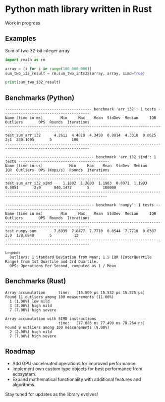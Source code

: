 # Python math library written in Rust

Work in progress

## Examples
Sum of two 32-bit integer array
```py
import rmath as rm

array = [i for i in range(100_000_000)]
sum_two_i32_result = rm.sum_two_ints32(array, array, simd=True)

print(sum_two_i32_result)
```

## Benchmarks (Python)
```
--------------------------------------- benchmark 'arr_i32': 1 tests ---------------------------------------
Name (time in ms)        Min     Max    Mean  StdDev  Median     IQR  Outliers       OPS  Rounds  Iterations
------------------------------------------------------------------------------------------------------------
test_sum_arr_i32      4.2611  4.4810  4.3450  0.0814  4.3310  0.0625       2;1  230.1495       5         100
------------------------------------------------------------------------------------------------------------

---------------------------------------- benchmark 'arr_i32_simd': 1 tests -----------------------------------------
Name (time in us)            Min     Max    Mean  StdDev  Median     IQR  Outliers  OPS (Kops/s)  Rounds  Iterations
--------------------------------------------------------------------------------------------------------------------
test_sum_arr_i32_simd     1.1802  1.2003  1.1903  0.0071  1.1903  0.0051       2;0      840.1472       5      100000
--------------------------------------------------------------------------------------------------------------------

---------------------------------------- benchmark 'numpy': 1 tests ----------------------------------------
Name (time in ms)        Min     Max    Mean  StdDev  Median     IQR  Outliers       OPS  Rounds  Iterations
------------------------------------------------------------------------------------------------------------
test_numpy_sum        7.6939  7.8477  7.7710  0.0544  7.7710  0.0387       2;0  128.6840       5          13
------------------------------------------------------------------------------------------------------------

Legend:
  Outliers: 1 Standard Deviation from Mean; 1.5 IQR (InterQuartile Range) from 1st Quartile and 3rd Quartile.
  OPS: Operations Per Second, computed as 1 / Mean
```

## Benchmarks (Rust)
```
Array accumulation      time:   [15.509 µs 15.532 µs 15.575 µs]
Found 11 outliers among 100 measurements (11.00%)
  1 (1.00%) low mild
  3 (3.00%) high mild
  7 (7.00%) high severe

Array accumulation with SIMD instructions
                        time:   [77.083 ns 77.499 ns 78.264 ns]
Found 9 outliers among 100 measurements (9.00%)
  2 (2.00%) high mild
  7 (7.00%) high severe
```

## Roadmap

- Add GPU-accelerated operations for improved performance.
- Implement own custom type objects for best performance from ecosystem.
- Expand mathematical functionality with additional features and algorithms.

Stay tuned for updates as the library evolves!